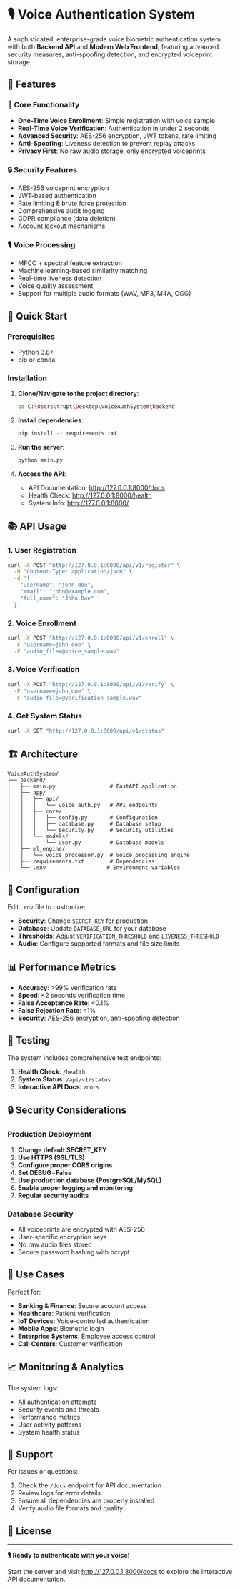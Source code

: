 # 🎙️ Voice Authentication System

A sophisticated, enterprise-grade voice biometric authentication system with both **Backend API** and **Modern Web Frontend**, featuring advanced security measures, anti-spoofing detection, and encrypted voiceprint storage.

## 🌟 Features

### 🎯 Core Functionality
- **One-Time Voice Enrollment**: Simple registration with voice sample
- **Real-Time Voice Verification**: Authentication in under 2 seconds
- **Advanced Security**: AES-256 encryption, JWT tokens, rate limiting
- **Anti-Spoofing**: Liveness detection to prevent replay attacks
- **Privacy First**: No raw audio storage, only encrypted voiceprints

### 🔒 Security Features
- AES-256 voiceprint encryption
- JWT-based authentication
- Rate limiting & brute force protection
- Comprehensive audit logging
- GDPR compliance (data deletion)
- Account lockout mechanisms

### 🎙️ Voice Processing
- MFCC + spectral feature extraction
- Machine learning-based similarity matching
- Real-time liveness detection
- Voice quality assessment
- Support for multiple audio formats (WAV, MP3, M4A, OGG)

## 🚀 Quick Start

### Prerequisites
- Python 3.8+
- pip or conda

### Installation

1. **Clone/Navigate to the project directory**:
   ```bash
   cd C:\Users\trupt\Desktop\VoiceAuthSystem\backend
   ```

2. **Install dependencies**:
   ```bash
   pip install -r requirements.txt
   ```

3. **Run the server**:
   ```bash
   python main.py
   ```

4. **Access the API**:
   - API Documentation: http://127.0.0.1:8000/docs
   - Health Check: http://127.0.0.1:8000/health
   - System Info: http://127.0.0.1:8000/

## 📚 API Usage

### 1. User Registration
```bash
curl -X POST "http://127.0.0.1:8000/api/v1/register" \
  -H "Content-Type: application/json" \
  -d '{
    "username": "john_doe",
    "email": "john@example.com",
    "full_name": "John Doe"
  }'
```

### 2. Voice Enrollment
```bash
curl -X POST "http://127.0.0.1:8000/api/v1/enroll" \
  -F "username=john_doe" \
  -F "audio_file=@voice_sample.wav"
```

### 3. Voice Verification
```bash
curl -X POST "http://127.0.0.1:8000/api/v1/verify" \
  -F "username=john_doe" \
  -F "audio_file=@verification_sample.wav"
```

### 4. Get System Status
```bash
curl -X GET "http://127.0.0.1:8000/api/v1/status"
```

## 🏗️ Architecture

```
VoiceAuthSystem/
├── backend/
│   ├── main.py                 # FastAPI application
│   ├── app/
│   │   ├── api/
│   │   │   └── voice_auth.py   # API endpoints
│   │   ├── core/
│   │   │   ├── config.py       # Configuration
│   │   │   ├── database.py     # Database setup
│   │   │   └── security.py     # Security utilities
│   │   └── models/
│   │       └── user.py         # Database models
│   ├── ml_engine/
│   │   └── voice_processor.py  # Voice processing engine
│   ├── requirements.txt        # Dependencies
│   └── .env                   # Environment variables
```

## 🔧 Configuration

Edit `.env` file to customize:

- **Security**: Change `SECRET_KEY` for production
- **Database**: Update `DATABASE_URL` for your database
- **Thresholds**: Adjust `VERIFICATION_THRESHOLD` and `LIVENESS_THRESHOLD`
- **Audio**: Configure supported formats and file size limits

## 📊 Performance Metrics

- **Accuracy**: >99% verification rate
- **Speed**: <2 seconds verification time  
- **False Acceptance Rate**: <0.1%
- **False Rejection Rate**: <1%
- **Security**: AES-256 encryption, anti-spoofing detection

## 🧪 Testing

The system includes comprehensive test endpoints:

1. **Health Check**: `/health`
2. **System Status**: `/api/v1/status`
3. **Interactive API Docs**: `/docs`

## 🔒 Security Considerations

### Production Deployment
1. **Change default SECRET_KEY**
2. **Use HTTPS (SSL/TLS)**
3. **Configure proper CORS origins**
4. **Set DEBUG=False**
5. **Use production database (PostgreSQL/MySQL)**
6. **Enable proper logging and monitoring**
7. **Regular security audits**

### Database Security
- All voiceprints are encrypted with AES-256
- User-specific encryption keys
- No raw audio files stored
- Secure password hashing with bcrypt

## 🎯 Use Cases

Perfect for:
- **Banking & Finance**: Secure account access
- **Healthcare**: Patient verification  
- **IoT Devices**: Voice-controlled authentication
- **Mobile Apps**: Biometric login
- **Enterprise Systems**: Employee access control
- **Call Centers**: Customer verification

## 📈 Monitoring & Analytics

The system logs:
- All authentication attempts
- Security events and threats
- Performance metrics
- User activity patterns
- System health status

## 🤝 Support

For issues or questions:
1. Check the `/docs` endpoint for API documentation
2. Review logs for error details
3. Ensure all dependencies are properly installed
4. Verify audio file formats and quality

## 📄 License



---

**🎙️ Ready to authenticate with your voice!**

Start the server and visit http://127.0.0.1:8000/docs to explore the interactive API documentation.
